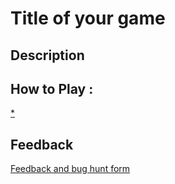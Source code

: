 # Title of your game

## Description

## How to Play :
[*](my_game.exe)
## Feedback
[Feedback and bug hunt form](https://docs.google.com/forms/d/e/1FAIpQLSd1743oYMDU6incFcGABb1w27Y9s8BKCpmLdpy4KejHZPCCow/viewform?usp=sf_link)
